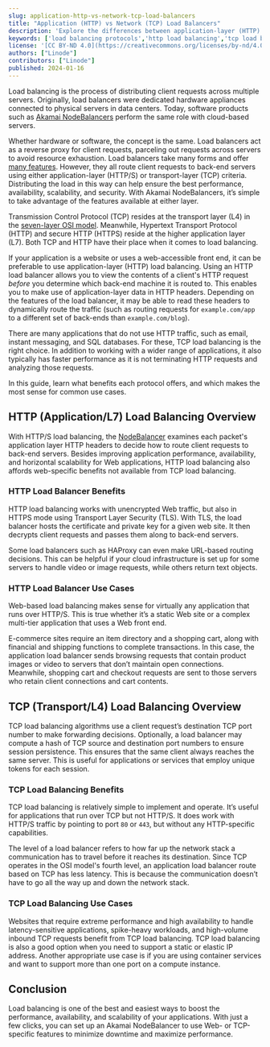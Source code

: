 ```yaml
---
slug: application-http-vs-network-tcp-load-balancers
title: "Application (HTTP) vs Network (TCP) Load Balancers"
description: 'Explore the differences between application-layer (HTTP) and transport-layer (TCP) load balancers. Learn how each functions, their key features, and when to choose one over the other.'
keywords: ['load balancing protocols','http load balancing','tcp load balancing','application-layer load balancing','transport-layer load balancing']
license: '[CC BY-ND 4.0](https://creativecommons.org/licenses/by-nd/4.0)'
authors: ["Linode"]
contributors: ["Linode"]
published: 2024-01-16
---
```


Load balancing is the process of distributing client requests across multiple servers. Originally, load balancers were dedicated hardware appliances connected to physical servers in data centers. Today, software products such as [Akamai NodeBalancers](/docs/products/networking/nodebalancers/) perform the same role with cloud-based servers.

Whether hardware or software, the concept is the same. Load balancers act as a reverse proxy for client requests, parceling out requests across servers to avoid resource exhaustion. Load balancers take many forms and offer [many features](/docs/guides/load-balancing-fundamentals/). However, they all route client requests to back-end servers using either application-layer (HTTP/S) or transport-layer (TCP) criteria. Distributing the load in this way can help ensure the best performance, availability, scalability, and security. With Akamai NodeBalancers, it’s simple to take advantage of the features available at either layer.

Transmission Control Protocol (TCP) resides at the transport layer (L4) in the [seven-layer OSI model](/docs/guides/introduction-to-osi-networking-model/). Meanwhile, Hypertext Transport Protocol (HTTP) and secure HTTP (HTTPS) reside at the higher application layer (L7). Both TCP and HTTP have their place when it comes to load balancing.

If your application is a website or uses a web-accessible front end, it can be preferable to use application-layer (HTTP) load balancing. Using an HTTP load balancer allows you to view the contents of a client's HTTP request *before* you determine which back-end machine it is routed to. This enables you to make use of application-layer data in HTTP headers. Depending on the features of the load balancer, it may be able to read these headers to dynamically route the traffic (such as routing requests for `example.com/app` to a different set of back-ends than `example.com/blog`).

There are many applications that do not use HTTP traffic, such as email, instant messaging, and SQL databases. For these, TCP load balancing is the right choice. In addition to working with a wider range of applications, it also typically has faster performance as it is not terminating HTTP requests and analyzing those requests.

In this guide, learn what benefits each protocol offers, and which makes the most sense for common use cases.

## HTTP (Application/L7) Load Balancing Overview

With HTTP/S load balancing, the [NodeBalancer](/docs/products/networking/nodebalancers/guides/configure/) examines each packet's application layer HTTP headers to decide how to route client requests to back-end servers. Besides improving application performance, availability, and horizontal scalability for Web applications, HTTP load balancing also affords web-specific benefits not available from TCP load balancing.

### HTTP Load Balancer Benefits

HTTP load balancing works with unencrypted Web traffic, but also in HTTPS mode using Transport Layer Security (TLS). With TLS, the load balancer hosts the certificate and private key for a given web site. It then decrypts client requests and passes them along to back-end servers.

Some load balancers such as HAProxy can even make URL-based routing decisions. This can be helpful if your cloud infrastructure is set up for some servers to handle video or image requests, while others return text objects.

### HTTP Load Balancer Use Cases

Web-based load balancing makes sense for virtually any application that runs over HTTP/S. This is true whether it’s a static Web site or a complex multi-tier application that uses a Web front end.

E-commerce sites require an item directory and a shopping cart, along with financial and shipping functions to complete transactions. In this case, the application load balancer sends browsing requests that contain product images or video to servers that don’t maintain open connections. Meanwhile, shopping cart and checkout requests are sent to those servers who retain client connections and cart contents.

## TCP (Transport/L4) Load Balancing Overview

TCP load balancing algorithms use a client request’s destination TCP port number to make forwarding decisions. Optionally, a load balancer may compute a hash of TCP source and destination port numbers to ensure session persistence. This ensures that the same client always reaches the same server. This is useful for applications or services that employ unique tokens for each session.

### TCP Load Balancing Benefits

TCP load balancing is relatively simple to implement and operate. It’s useful for applications that run over TCP but not HTTP/S. It does work with HTTP/S traffic by pointing to port `80` or `443`, but without any HTTP-specific capabilities.

The level of a load balancer refers to how far up the network stack a communication has to travel before it reaches its destination. Since TCP operates in the OSI model's fourth level, an application load balancer route based on TCP has less latency. This is because the communication doesn’t have to go all the way up and down the network stack.

### TCP Load Balancing Use Cases

Websites that require extreme performance and high availability to handle latency-sensitive applications, spike-heavy workloads, and high-volume inbound TCP requests benefit from TCP load balancing. TCP load balancing is also a good option when you need to support a static or elastic IP address. Another appropriate use case is if you are using container services and want to support more than one port on a compute instance.

## Conclusion

Load balancing is one of the best and easiest ways to boost the performance, availability, and scalability of your applications. With just a few clicks, you can set up an Akamai NodeBalancer to use Web- or TCP-specific features to minimize downtime and maximize performance.